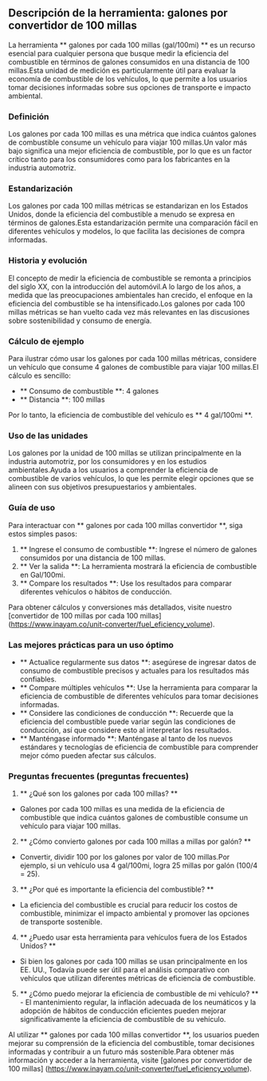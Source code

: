 ## Descripción de la herramienta: galones por convertidor de 100 millas

La herramienta ** galones por cada 100 millas (gal/100mi) ** es un recurso esencial para cualquier persona que busque medir la eficiencia del combustible en términos de galones consumidos en una distancia de 100 millas.Esta unidad de medición es particularmente útil para evaluar la economía de combustible de los vehículos, lo que permite a los usuarios tomar decisiones informadas sobre sus opciones de transporte e impacto ambiental.

### Definición

Los galones por cada 100 millas es una métrica que indica cuántos galones de combustible consume un vehículo para viajar 100 millas.Un valor más bajo significa una mejor eficiencia de combustible, por lo que es un factor crítico tanto para los consumidores como para los fabricantes en la industria automotriz.

### Estandarización

Los galones por cada 100 millas métricas se estandarizan en los Estados Unidos, donde la eficiencia del combustible a menudo se expresa en términos de galones.Esta estandarización permite una comparación fácil en diferentes vehículos y modelos, lo que facilita las decisiones de compra informadas.

### Historia y evolución

El concepto de medir la eficiencia de combustible se remonta a principios del siglo XX, con la introducción del automóvil.A lo largo de los años, a medida que las preocupaciones ambientales han crecido, el enfoque en la eficiencia del combustible se ha intensificado.Los galones por cada 100 millas métricas se han vuelto cada vez más relevantes en las discusiones sobre sostenibilidad y consumo de energía.

### Cálculo de ejemplo

Para ilustrar cómo usar los galones por cada 100 millas métricas, considere un vehículo que consume 4 galones de combustible para viajar 100 millas.El cálculo es sencillo:

- ** Consumo de combustible **: 4 galones
- ** Distancia **: 100 millas

Por lo tanto, la eficiencia de combustible del vehículo es ** 4 gal/100mi **.

### Uso de las unidades

Los galones por la unidad de 100 millas se utilizan principalmente en la industria automotriz, por los consumidores y en los estudios ambientales.Ayuda a los usuarios a comprender la eficiencia de combustible de varios vehículos, lo que les permite elegir opciones que se alineen con sus objetivos presupuestarios y ambientales.

### Guía de uso

Para interactuar con ** galones por cada 100 millas convertidor **, siga estos simples pasos:

1. ** Ingrese el consumo de combustible **: Ingrese el número de galones consumidos por una distancia de 100 millas.
2. ** Ver la salida **: La herramienta mostrará la eficiencia de combustible en Gal/100mi.
3. ** Compare los resultados **: Use los resultados para comparar diferentes vehículos o hábitos de conducción.

Para obtener cálculos y conversiones más detallados, visite nuestro [convertidor de 100 millas por cada 100 millas] (https://www.inayam.co/unit-converter/fuel_eficiency_volume).

### Las mejores prácticas para un uso óptimo

- ** Actualice regularmente sus datos **: asegúrese de ingresar datos de consumo de combustible precisos y actuales para los resultados más confiables.
- ** Compare múltiples vehículos **: Use la herramienta para comparar la eficiencia de combustible de diferentes vehículos para tomar decisiones informadas.
- ** Considere las condiciones de conducción **: Recuerde que la eficiencia del combustible puede variar según las condiciones de conducción, así que considere esto al interpretar los resultados.
- ** Manténgase informado **: Manténgase al tanto de los nuevos estándares y tecnologías de eficiencia de combustible para comprender mejor cómo pueden afectar sus cálculos.

### Preguntas frecuentes (preguntas frecuentes)

1. ** ¿Qué son los galones por cada 100 millas? **
- Galones por cada 100 millas es una medida de la eficiencia de combustible que indica cuántos galones de combustible consume un vehículo para viajar 100 millas.

2. ** ¿Cómo convierto galones por cada 100 millas a millas por galón? **
- Convertir, dividir 100 por los galones por valor de 100 millas.Por ejemplo, si un vehículo usa 4 gal/100mi, logra 25 millas por galón (100/4 = 25).

3. ** ¿Por qué es importante la eficiencia del combustible? **
- La eficiencia del combustible es crucial para reducir los costos de combustible, minimizar el impacto ambiental y promover las opciones de transporte sostenible.

4. ** ¿Puedo usar esta herramienta para vehículos fuera de los Estados Unidos? **
- Si bien los galones por cada 100 millas se usan principalmente en los EE. UU., Todavía puede ser útil para el análisis comparativo con vehículos que utilizan diferentes métricas de eficiencia de combustible.

5. ** ¿Cómo puedo mejorar la eficiencia de combustible de mi vehículo? ** - El mantenimiento regular, la inflación adecuada de los neumáticos y la adopción de hábitos de conducción eficientes pueden mejorar significativamente la eficiencia de combustible de su vehículo.

Al utilizar ** galones por cada 100 millas convertidor **, los usuarios pueden mejorar su comprensión de la eficiencia del combustible, tomar decisiones informadas y contribuir a un futuro más sostenible.Para obtener más información y acceder a la herramienta, visite [galones por convertidor de 100 millas] (https://www.inayam.co/unit-converter/fuel_eficiency_volume).